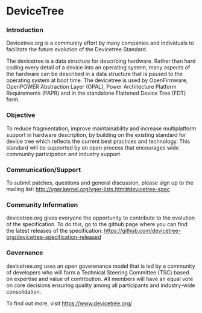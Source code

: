 # DeviceTree

### Introduction
 
Devicetree.org is a community effort by many companies and individuals to facilitate the future evolution of the Devicetree Standard.

The devicetree is a data structure for describing hardware. Rather than hard coding every detail of a device into an operating system, many aspects of the hardware can be described in a data structure that is passed to the operating system at boot time. The devicetree is used by OpenFirmware, OpenPOWER Abstraction Layer (OPAL), Power Architecture Platform Requirements (PAPR) and in the standalone Flattened Device Tree (FDT) form.


### Objective
 
To reduce fragmentation, improve maintainability and increase multiplatform support in hardware description, by building on the existing standard for device tree which reflects the current best practices and technology. This standard will be supported by an open process that encourages wide community participation and industry support.


### Communication/Support 
 
To submit patches, questions and general discussion, please sign up to the mailing list:
http://vger.kernel.org/vger-lists.html#devicetree-spec

### Community Information 
 
devicetree.org gives everyone the opportunity to contribute to the evolution of the specification. To do this, go to the github page where you can find the latest releases of the specification:
https://github.com/devicetree-org/devicetree-specification-released


### Governance 
 
devicetree.org uses an open goverenance model that is led by a community of developers who will form a Technical Steering Committee (TSC) based on expertise and value of contribution. All members will have an equal vote on core decisions ensuring quality among all participants and industry-wide consolidation.

To find out more, visit https://www.devicetree.org/


